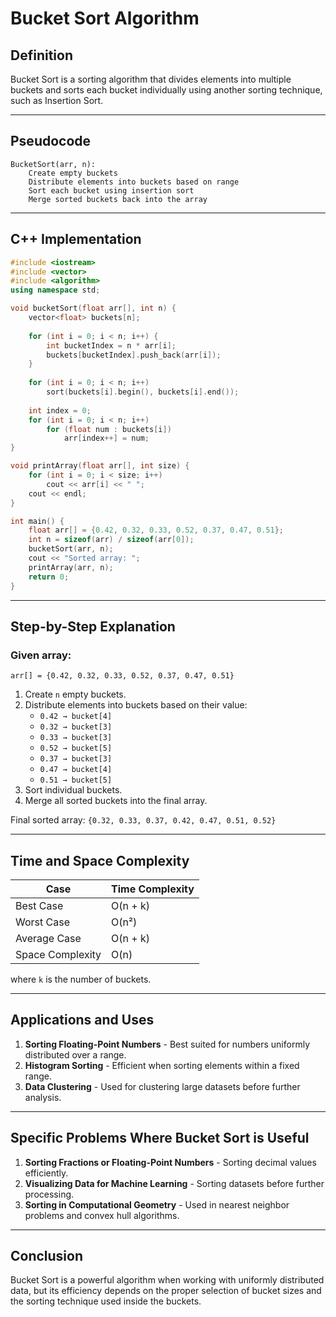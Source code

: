# Bucket Sort Algorithm

## Definition
Bucket Sort is a sorting algorithm that divides elements into multiple buckets and sorts each bucket individually using another sorting technique, such as Insertion Sort.

---

## Pseudocode
```plaintext
BucketSort(arr, n):
    Create empty buckets
    Distribute elements into buckets based on range
    Sort each bucket using insertion sort
    Merge sorted buckets back into the array
```

---

## C++ Implementation
```cpp
#include <iostream>
#include <vector>
#include <algorithm>
using namespace std;

void bucketSort(float arr[], int n) {
    vector<float> buckets[n];
    
    for (int i = 0; i < n; i++) {
        int bucketIndex = n * arr[i];
        buckets[bucketIndex].push_back(arr[i]);
    }
    
    for (int i = 0; i < n; i++)
        sort(buckets[i].begin(), buckets[i].end());
    
    int index = 0;
    for (int i = 0; i < n; i++)
        for (float num : buckets[i])
            arr[index++] = num;
}

void printArray(float arr[], int size) {
    for (int i = 0; i < size; i++)
        cout << arr[i] << " ";
    cout << endl;
}

int main() {
    float arr[] = {0.42, 0.32, 0.33, 0.52, 0.37, 0.47, 0.51};
    int n = sizeof(arr) / sizeof(arr[0]);
    bucketSort(arr, n);
    cout << "Sorted array: ";
    printArray(arr, n);
    return 0;
}
```

---

## Step-by-Step Explanation
### Given array:
```plaintext
arr[] = {0.42, 0.32, 0.33, 0.52, 0.37, 0.47, 0.51}
```
1. Create `n` empty buckets.
2. Distribute elements into buckets based on their value:
    - `0.42 → bucket[4]`
    - `0.32 → bucket[3]`
    - `0.33 → bucket[3]`
    - `0.52 → bucket[5]`
    - `0.37 → bucket[3]`
    - `0.47 → bucket[4]`
    - `0.51 → bucket[5]`
3. Sort individual buckets.
4. Merge all sorted buckets into the final array.

Final sorted array: `{0.32, 0.33, 0.37, 0.42, 0.47, 0.51, 0.52}`

---

## Time and Space Complexity
| Case       | Time Complexity |
|------------|----------------|
| Best Case  | O(n + k) |
| Worst Case | O(n²) |
| Average Case | O(n + k) |
| Space Complexity | O(n) |

where `k` is the number of buckets.

---

## Applications and Uses
1. **Sorting Floating-Point Numbers** - Best suited for numbers uniformly distributed over a range.
2. **Histogram Sorting** - Efficient when sorting elements within a fixed range.
3. **Data Clustering** - Used for clustering large datasets before further analysis.

---

## Specific Problems Where Bucket Sort is Useful
1. **Sorting Fractions or Floating-Point Numbers** - Sorting decimal values efficiently.
2. **Visualizing Data for Machine Learning** - Sorting datasets before further processing.
3. **Sorting in Computational Geometry** - Used in nearest neighbor problems and convex hull algorithms.

---

## Conclusion
Bucket Sort is a powerful algorithm when working with uniformly distributed data, but its efficiency depends on the proper selection of bucket sizes and the sorting technique used inside the buckets.
